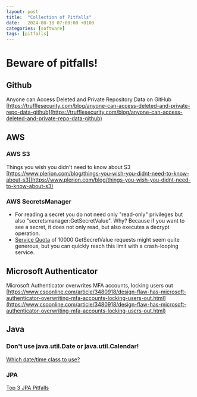 ```yaml
---
layout: post
title:  "Collection of Pitfalls"
date:   2024-08-18 07:00:00 +0100
categories: [software]
tags: [pitfalls]
---
```


# Beware of pitfalls!

## Github

Anyone can Access Deleted and Private Repository Data on GitHub
[https://trufflesecurity.com/blog/anyone-can-access-deleted-and-private-repo-data-github](https://trufflesecurity.com/blog/anyone-can-access-deleted-and-private-repo-data-github)

## AWS 

### AWS S3

Things you wish you didn't need to know about S3
[https://www.plerion.com/blog/things-you-wish-you-didnt-need-to-know-about-s3](https://www.plerion.com/blog/things-you-wish-you-didnt-need-to-know-about-s3)

### AWS SecretsManager

* For reading a secret you do not need only "read-only" privileges but also "secretsmanager:GetSecretValue". Why? Because if you want to see a secret, it does not only read, but also executes a decrypt operation.
* [Service Quota](https://docs.aws.amazon.com/secretsmanager/latest/userguide/reference_limits.html) of 10000 GetSecretValue requests might seem quite generous, but you can quickly reach this limit with a crash-looping service. 

## Microsoft Authenticator
Microsoft Authenticator overwrites MFA accounts, locking users out
[https://www.csoonline.com/article/3480918/design-flaw-has-microsoft-authenticator-overwriting-mfa-accounts-locking-users-out.html](https://www.csoonline.com/article/3480918/design-flaw-has-microsoft-authenticator-overwriting-mfa-accounts-locking-users-out.html)

## Java

### Don't use java.util.Date or java.util.Calendar!

[Which date/time class to use?](https://joerg-pfruender.github.io/software/java/2020/01/11/DateTime.html)

### JPA 

[Top 3 JPA Pitfalls](https://joerg-pfruender.github.io/software/2021/12/28/jpa-wtf.html)
